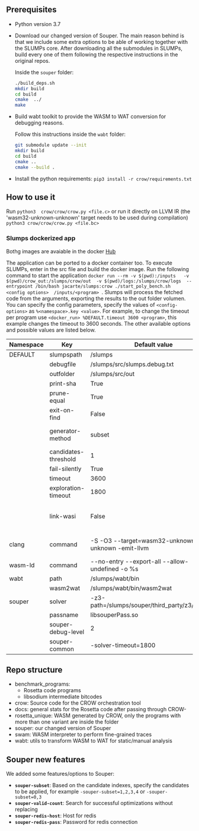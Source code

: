 

## Prerequisites

- Python version 3.7

- Download our changed version of Souper. The main reason behind is that we include some extra options to be able of working together with the SLUMPs core. After downloading all the submodules in SLUMPs, build every one of them following the respective instructions in the original repos.

    Inside the `souper` folder:

    ```bash
    ./build_deps.sh
    mkdir build
    cd build
    cmake  ../
    make
    ```

- Build wabt toolkit to provide the WASM to WAT conversion for debugging reasons.

    Follow this instructions inside the `wabt` folder:

    ```bash
    git submodule update --init
    mkdir build
    cd build
    cmake ..
    cmake --build .
    ```

- Install the python requirements: `pip3 install -r crow/requirements.txt`

## How to use it

Run `python3  crow/crow/crow.py <file.c>` or run it directly on LLVM IR (the 'wasm32-unknown-unknown' target needs to be used during compilation) `python3 crow/crow/crow.py <file.bc>`

### Slumps dockerized app

Bothg images are avaiable in the docker [Hub](https://hub.docker.com/repository/docker/jacarte/slumps)

The application can be ported to a docker container too. To execute SLUMPs, enter in the src file and build the docker image. Run the following command to start the application ```docker run --rm -v $(pwd):/inputs   -v $(pwd)/crow_out:/slumps/crow/out  -v $(pwd)/logs:/slumps/crow/logs  --entrypoint /bin/bash jacarte/slumps:crow ./start_poly_bench.sh   <config options>  /inputs/<program> ```. Slumps will process the fetched code from the arguments, exporting the results to the out folder volumen. You can specify the config parameters, specify the values of ```<config-options>``` as ```%<namespace>.key <value>```. For example, to change the timeout per program use ```<docker_run> %DEFAULT.timeout 3600 <program>```, this example changes the timeout to 3600 seconds. The other available options and possible values are listed below.


|Namespace|Key|Default value|Comments|
|--|--|--|--|
DEFAULT | slumpspath | /slumps | |
| | debugfile | /slumps/src/slumps.debug.txt | |
| | outfolder | /slumps/src/out | |
| | print-sha | True | |
| | prune-equal | True | |
| | exit-on-find | False | |
| | generator-method | subset | ```all``` to superoptimize :) |
| | candidates-threshold | 1 | |
| | fail-silently | True | |
| | timeout | 3600 | |
| | exploration-timeout | 1800 | |
| | link-wasi | False | Add WASI std lib to create WASM binaries |
clang | command | -S -O3 --target=wasm32-unknown-unknown -emit-llvm  | You can append extra includess |
wasm-ld | command | --no-entry --export-all --allow-undefined -o %s | |
wabt | path | /slumps/wabt/bin | |
| | wasm2wat | /slumps/wabt/bin/wasm2wat | |
souper | solver | -z3-path=/slumps/souper/third_party/z3/build/z3 | |
| | passname | libsouperPass.so | |
| | souper-debug-level | 2 | |
| | souper-common | -solver-timeout=1800 | |

## Repo structure
- benchmark_programs: 
    - Rosetta code programs
    - libsodium intermediate bitcodes
- crow: Source code for the CROW orchestration tool
- docs: general stats for the Rosetta code after passing through CROW-
- rosetta_unique: WASM generated by CROW, only the programs with more than one variant are inside the folder
- souper: our changed version of Souper
- swam: WASM interpreter to perform fine-grained traces
- wabt: utils to transform WASM to WAT for static/manual analysis

## Souper new features

We added some features/options to Souper:

- **`souper-subset`**: Based on the candidate indexes, specify the candidates to be applied, for example
`-souper-subset=1,2,3,4` or `-souper-subset=0,3`
- **`souper-valid-count`**: Search for successful optimizations without replacing
- **`souper-redis-host`**: Host for redis
- **`souper-redis-pass`**: Password for redis connection

